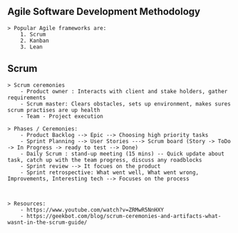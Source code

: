 

## Agile Software Development Methodology
    > Popular Agile frameworks are:
        1. Scrum
        2. Kanban
        3. Lean


## Scrum

    > Scrum ceremonies
        - Product owner : Interacts with client and stake holders, gather requirements
        - Scrum master: Clears obstacles, sets up environment, makes sures scrum practises are up health
        - Team - Project execution

    > Phases / Ceremonies:
        - Product Backlog --> Epic --> Choosing high priority tasks
        - Sprint Planning --> User Stories ---> Scrum board (Story -> ToDo -> In Progress -> ready to test --> Done)
        - Daily Scrum : stand-up meeting (15 mins) -- Quick update about task, catch up with the team progress, discuss any roadblocks
        - Sprint review --> It focues on the product
        - Sprint retrospective: What went well, What went wrong, Improvements, Interesting tech --> Focuses on the process

    

    > Resources:
        - https://www.youtube.com/watch?v=ZRMwR5NnHXY
        - https://geekbot.com/blog/scrum-ceremonies-and-artifacts-what-wasnt-in-the-scrum-guide/